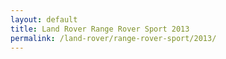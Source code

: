 ```yaml
---
layout: default
title: Land Rover Range Rover Sport 2013
permalink: /land-rover/range-rover-sport/2013/
---
```

